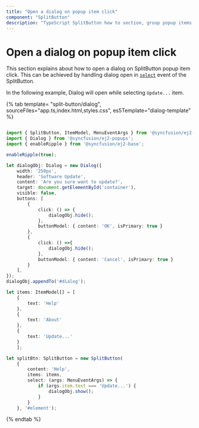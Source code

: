 ```yaml
---
title: "Open a dialog on popup item click"
component: "SplitButton"
description: "TypeScript SplitButton how to section, group popup items using list view component, dialog open on popup item click."
---
```


# Open a dialog on popup item click

This section explains about how to open a dialog on SplitButton popup item click. This can be achieved by
handling dialog open in [`select`](../../api/split-button#select) event of the SplitButton.

In the following example, Dialog will open while selecting `Update...` item.

{% tab template= "split-button/dialog", sourceFiles="app.ts,index.html,styles.css", es5Template="dialog-template" %}

```typescript

import { SplitButton, ItemModel, MenuEventArgs } from '@syncfusion/ej2-splitbuttons';
import { Dialog } from '@syncfusion/ej2-popups';
import { enableRipple } from '@syncfusion/ej2-base';

enableRipple(true);

let dialogObj: Dialog = new Dialog({
    width: '250px',
    header: 'Software Update',
    content: 'Are you sure want to update?',
    target: document.getElementById('container'),
    visible: false,
    buttons: [
        {
            click: () => {
                dialogObj.hide();
            },
            buttonModel: { content: 'OK', isPrimary: true }
        },
        {
            click: () =>{
                dialogObj.hide();
            },
            buttonModel: { content: 'Cancel', isPrimary: true }
        }
    ],
});
dialogObj.appendTo('#dialog');

let items: ItemModel[] = [
    {
        text: 'Help'
    },
    {
        text: 'About'
    },
    {
        text: 'Update...'
    }
    ];

let splitBtn: SplitButton = new SplitButton(
    {
        content: 'Help',
        items: items,
        select: (args: MenuEventArgs) => {
            if (args.item.text === 'Update...') {
                dialogObj.show();
            }
        }
    }, '#element');

```

{% endtab %}